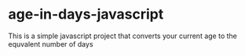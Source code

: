# age-in-days-javascript
This is a simple javascript  project that converts your current age to the equvalent number of days

